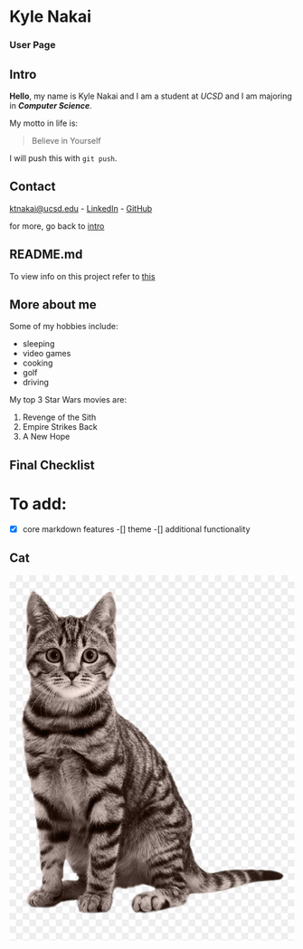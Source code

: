 # Kyle Nakai

### User Page

## Intro
**Hello**, my name is Kyle Nakai and I am a student at *UCSD* and I am majoring in ***Computer Science***.

My motto in life is:
> Believe in Yourself

I will push this with `git push`.


## Contact 

ktnakai@ucsd.edu - [LinkedIn](https://www.linkedin.com/in/kyle-nakai-9881a01b1/) - [GitHub](https://github.com/kylenakai)

for more, go back to [intro](#intro)

## README.md

To view info on this project refer to [this](README.md)

## More about me

Some of my hobbies include:
- sleeping
- video games
- cooking
- golf
- driving

My top 3 Star Wars movies are:

1. Revenge of the Sith
2. Empire Strikes Back
3. A New Hope


## Final Checklist

# To add:

-[x] core markdown features
-[] theme
-[] additional functionality

## Cat

![Cat Image](https://github.com/kylenakai/CSE110_Lab1/blob/main/CatP.png)